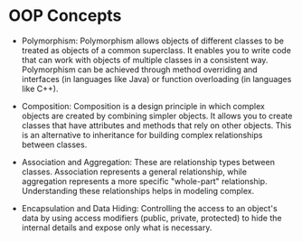 # OOP Concepts

* Polymorphism: Polymorphism allows objects of different classes to be treated as objects of a common superclass.
 It enables you to write code that can work with objects of multiple classes in a consistent way. 
 Polymorphism can be achieved through method overriding and interfaces (in languages like Java) or function overloading 
 (in languages like C++).

* Composition: Composition is a design principle in which complex objects are created by combining simpler objects. 
It allows you to create classes that have attributes and methods that rely on other objects. 
This is an alternative to inheritance for building complex relationships between classes.

* Association and Aggregation: These are relationship types between classes. Association represents a general 
relationship, while aggregation represents a more specific "whole-part" relationship. Understanding these 
relationships helps in modeling complex.

* Encapsulation and Data Hiding: Controlling the access to an object's data by using 
access modifiers (public, private, protected) to hide the internal details and expose only what is necessary.
